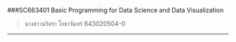###SC663401 Basic Programming for Data Science and Data Visualization
>นางสาวนริศรา โยธาจันทร์ 643020504-0
--------------
